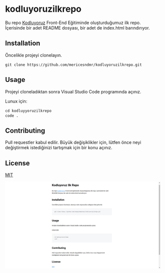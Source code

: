 # kodluyoruzilkrepo

Bu repo [Kodluyoruz](https://www.kodluyoruz.org/) Front-End Eğitiminde oluşturduğumuz ilk repo. İçerisinde bir adet README dosyası, bir adet de index.html barındırıyor.

## Installation

Öncelikle projeyi clonelayın. 

```
git clone https://github.com/mericesndmr/kodluyoruzilkrepo.git
```

## Usage

Projeyi cloneladıktan sonra Visual Studio Code programında açınız.

Lunux için:

```
cd kodluyyoruzilkrepo 
code .
```

## Contributing

Pull requestler kabul edilir. Büyük değişiklikler için, lütfen önce neyi değiştirmek istediğinizi tartışmak için bir konu açınız.

## License

[MIT]()

![Markdown Logosu](https://raw.githubusercontent.com/Kodluyoruz/taskforce/main/git/odev1/figures/markdown.png)
